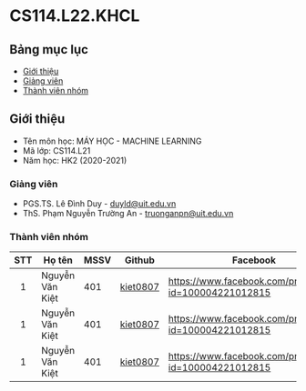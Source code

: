 # CS114.L22.KHCL
## Bảng mục lục
* [Giới thiệu](#giới-thiệu)
* [Giảng viên](#giảng-viên)
* [Thành viên nhóm](#thành-viên-nhóm)

## Giới thiệu
* Tên môn học: MÁY HỌC - MACHINE LEARNING
* Mã lớp: CS114.L21
* Năm học: HK2 (2020-2021)

### Giảng viên
* PGS.TS. Lê Đình Duy - duyld@uit.edu.vn
* ThS. Phạm Nguyễn Trường An - truonganpn@uit.edu.vn

### Thành viên nhóm

| STT | Họ tên | MSSV | Github | Facebook |
| :---: | --- | --- | --- | --- |
| 1 | Nguyễn Văn Kiệt | 401 |  [kiet0807](https://github.com/kiet0807) | https://www.facebook.com/profile.php?id=100004221012815 |
| 1 | Nguyễn Văn Kiệt | 401 |  [kiet0807](https://github.com/kiet0807) | https://www.facebook.com/profile.php?id=100004221012815 |
| 1 | Nguyễn Văn Kiệt | 401 |  [kiet0807](https://github.com/kiet0807) | https://www.facebook.com/profile.php?id=100004221012815 |
